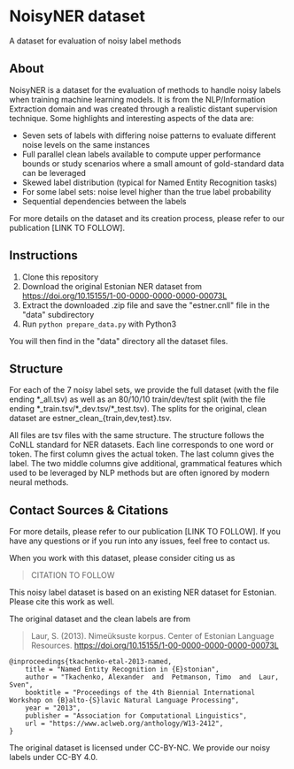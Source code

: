 # NoisyNER dataset
A dataset for evaluation of noisy label methods

## About
NoisyNER is a dataset for the evaluation of methods to handle noisy labels when training machine learning models. It is from the NLP/Information Extraction domain and was created through a realistic distant supervision technique. Some highlights and interesting aspects of the data are:
- Seven sets of labels with differing noise patterns to evaluate different noise levels on the same instances
- Full parallel clean labels available to compute upper performance bounds or study scenarios where a small amount of gold-standard data can be leveraged
- Skewed label distribution (typical for Named Entity Recognition tasks)
- For some label sets: noise level higher than the true label probability
- Sequential dependencies between the labels

For more details on the dataset and its creation process, please refer to our publication [LINK TO FOLLOW].

## Instructions

1. Clone this repository 
2. Download the original Estonian NER dataset from https://doi.org/10.15155/1-00-0000-0000-0000-00073L
2. Extract the downloaded .zip file and save the "estner.cnll" file in the "data" subdirectory
3. Run ``python prepare_data.py`` with Python3

You will then find in the "data" directory all the dataset files.

## Structure

For each of the 7 noisy label sets, we provide the full dataset (with the file ending \*\_all.tsv) as well as an 80/10/10 train/dev/test split (with the file ending \*\_train.tsv/\*\_dev.tsv/\*\_test.tsv). The splits for the original, clean dataset are estner_clean_{train,dev,test}.tsv.

All files are tsv files with the same structure. The structure follows the CoNLL standard for NER datasets. Each line corresponds to one word or token. The first column gives the actual token. The last column gives the label. The two middle columns give additional, grammatical features which used to be leveraged by NLP methods but are often ignored by modern neural methods.

## Contact Sources & Citations

For more details, please refer to our publication [LINK TO FOLLOW]. If you have any questions or if you run into any issues, feel free to contact us.

When you work with this dataset, please consider citing us as

>
> CITATION TO FOLLOW
>

This noisy label dataset is based on an existing NER dataset for Estonian. Please cite this work as well. 

The original dataset and the clean labels are from

>Laur, S. (2013). 
>Nimeüksuste korpus. Center of Estonian Language Resources. 
>https://doi.org/10.15155/1-00-0000-0000-0000-00073L

```
@inproceedings{tkachenko-etal-2013-named,
    title = "Named Entity Recognition in {E}stonian",
    author = "Tkachenko, Alexander  and  Petmanson, Timo  and  Laur, Sven",
    booktitle = "Proceedings of the 4th Biennial International Workshop on {B}alto-{S}lavic Natural Language Processing",
    year = "2013",
    publisher = "Association for Computational Linguistics",
    url = "https://www.aclweb.org/anthology/W13-2412",
}
```
The original dataset is licensed under CC-BY-NC. We provide our noisy labels under CC-BY 4.0.



